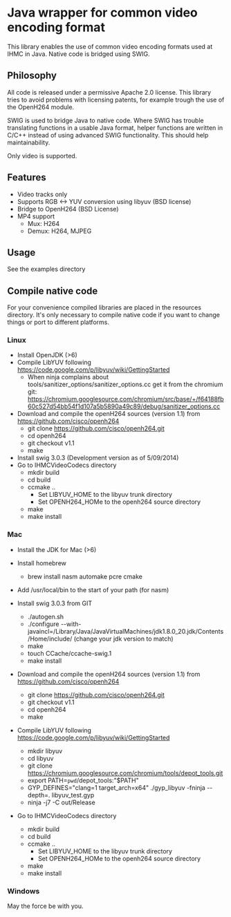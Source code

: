# Java wrapper for common video encoding format

This library enables the use of common video encoding formats used at IHMC in Java. Native code is bridged using SWIG.

## Philosophy

All code is released under a permissive Apache 2.0 license. This library tries to avoid problems with licensing patents, for example trough the use of the OpenH264 module.

SWIG is used to bridge Java to native code. Where SWIG has trouble translating functions in a usable Java format, helper functions are written in C/C++ instead of using advanced SWIG functionality. This should help maintainability.

Only video is supported.

## Features

- Video tracks only
- Supports RGB <-> YUV conversion using libyuv (BSD license)
- Bridge to OpenH264 (BSD License)
- MP4 support
	- Mux: H264
	- Demux: H264, MJPEG 

## Usage
See the examples directory

## Compile native code

For your convenience compiled libraries are placed in the resources directory. It's only necessary to compile native code if you want to change things or port to different platforms.

### Linux
- Install OpenJDK (>6)
- Compile LibYUV following https://code.google.com/p/libyuv/wiki/GettingStarted
	- When ninja complains about tools/sanitizer_options/sanitizer_options.cc get it from the chromium git: https://chromium.googlesource.com/chromium/src/base/+/f64188fb60c527d54bb54f1d107a5b5890a49c89/debug/sanitizer_options.cc
- Download and compile the openH264 sources (version 1.1) from https://github.com/cisco/openh264
	- git clone https://github.com/cisco/openh264.git
	- cd openh264
	- git checkout v1.1
	- make
- Install swig 3.0.3 (Development version as of 5/09/2014)
- Go to IHMCVideoCodecs directory
	- mkdir build
	- cd build
	- ccmake ..
		- Set LIBYUV_HOME to the libyuv trunk directory
		- Set OPENH264_HOMe to the openh264 source directory
	- make
	- make install

### Mac
- Install the JDK for Mac (>6)
- Install homebrew
	- brew install nasm automake pcre cmake
- Add /usr/local/bin to the start of your path (for nasm)
- Install swig 3.0.3 from GIT
	- ./autogen.sh
	- ./configure --with-javaincl=/Library/Java/JavaVirtualMachines/jdk1.8.0_20.jdk/Contents/Home/include/ (change your jdk version to match)
	- make
	- touch CCache/ccache-swig.1
	- make install
- Download and compile the openH264 sources (version 1.1) from https://github.com/cisco/openh264
	- git clone https://github.com/cisco/openh264.git
	- git checkout v1.1
	- cd openh264
	- make
- Compile LibYUV following https://code.google.com/p/libyuv/wiki/GettingStarted
	- mkdir libyuv
	- cd libyuv
	- git clone https://chromium.googlesource.com/chromium/tools/depot_tools.git
	- export PATH=`pwd`/depot_tools:"$PATH"
	- GYP_DEFINES="clang=1 target_arch=x64" ./gyp_libyuv -fninja --depth=. libyuv_test.gyp
	- ninja -j7 -C out/Release

- Go to IHMCVideoCodecs directory
	- mkdir build
	- cd build
	- ccmake ..
		- Set LIBYUV_HOME to the libyuv trunk directory
		- Set OPENH264_HOMe to the openh264 source directory
	- make
	- make install


### Windows

May the force be with you.